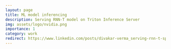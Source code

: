 ```yaml
---
layout: page
title: ML model inferencing
description: Serving RNN-T model on Triton Inference Server
img: assets/logo/nvidia.png
importance: 1
category: work
redirect: https://www.linkedin.com/posts/divakar-verma_serving-rnn-t-speech-to-text-model-on-triton-activity-6972944540781395968-PDbx?utm_source=share&utm_medium=member_desktop
---
```

